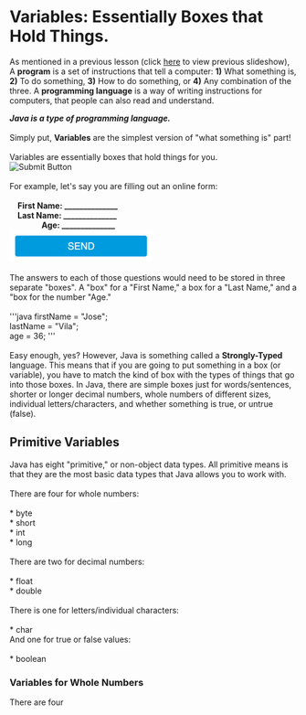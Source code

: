 <h1>Variables: Essentially Boxes that Hold Things.</h1>

As mentioned in a previous lesson (click <a href="https://docs.google.com/presentation/d/1gs1s35daJTko10G4WYKMvKptp0ZvZ7JUw2ZgdK1Gdqw/edit?usp=sharing">here</a> to view previous slideshow), A <b>program</b> is a set of instructions that tell a computer: <b>1)</b> What something is, <b>2)</b> To do something, <b>3)</b> How to do something, or <b>4)</b> Any combination of the three. A <b>programming language</b> is a way of writing instructions for computers, that people can also read and understand.

<b><i>Java is a type of programming language.</i></b><br>
<br>
Simply put, <b>Variables</b> are the simplest version of "what something is" part!<br>
<br>
Variables are essentially boxes that hold things for you.
<br>
<img src="http://hackathon-in-a-box.org/img/box.png" alt="Submit Button" height="250" width="250">
<br><br>
For example, let's say you are filling out an online form:
<br><br>
<b>&emsp;First Name: ______________ </b><br>
<b>&emsp;Last Name: ______________ </b><br>
<b>&emsp;&emsp;&emsp;&emsp;Age: ______________ </b><br>
<img src="https://raw.githubusercontent.com/JDVila/MockLesson/master/send_button.png" alt="Submit Button" height="55" width="250">
<br><br>
The answers to each of those questions would need to be stored in three separate "boxes". A "box" for a "First Name," a box for a "Last Name," and a "box for the number "Age."
<br><br>
'''java
firstName = "Jose";<br>
lastName = "Vila";<br>
age = 36;
'''
<br><br>
Easy enough, yes? However, Java is something called a <b>Strongly-Typed</b> language. This means that if you are going to put something in a box (or variable), you have to match the kind of box with the types of things that go into those boxes. In Java, there are simple boxes just for words/sentences, shorter or longer decimal numbers, whole numbers of different sizes, individual letters/characters, and whether something is true, or untrue (false).

<h2>Primitive Variables</h2>
Java has eight "primitive," or non-object data types. All primitive means is that they are the most basic data types that Java allows you to work with.<br>
<br>
There are four for whole numbers:<br>
<br>
* byte<br>* short<br>* int<br>* long<br>
<br>
There are two for decimal numbers:<br>
<br>
* float<br>
* double<br>
<br>
There is one for letters/individual characters:<br>
<br>
* char
<br>
And one for true or false values:<br>
<br>
* boolean
<br>
<h3>Variables for Whole Numbers</h3>
There are four
